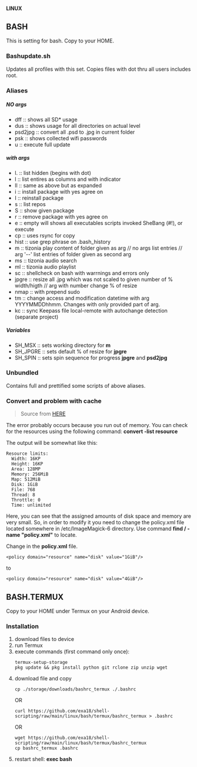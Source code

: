 #### LINUX
## BASH

This is setting for bash. Copy to your HOME.

### Bashupdate.sh

Updates all profiles with this set. Copies files with dot thru all users includes root.

### Aliases

##### NO args

- dff :: shows all SD* usage
- dus :: shows usage for all directories on actual level
- psd2jpg :: convert all .psd to .jpg in current folder
- psk :: shows collected wifi passwords
- u :: execute full update

##### with args

- l. :: list hidden (begins with dot)
- l :: list entires as columns and with indicator
- ll :: same as above but as expanded
- i :: install package with yes agree on
- I :: reinstall package
- s :: list repos
- S :: show given package
- r :: remove package with yes agree on
- e :: empty will shows all executables scripts invoked SheBang (#!), or execute
- cp :: uses rsync for copy
- hist :: use grep phrase on .bash_history
- m :: tizonia play content of folder given as arg // no args list entries // arg '--' list entries of folder given as second arg
- ms :: tizonia audio search
- ml :: tizonia audio playlist
- sc :: shellcheck on bash with warrnings and errors only
- jpgre :: resize all .jpg which was not scaled to given number of % width/higth // arg with number change % of resize
- nmap :: with prepend sudo
- tm :: change access and modification datetime with arg YYYYMMDDhhmm. Changes with only provided part of arg.
- kc :: sync Keepass file local-remote with autochange detection (separate project)

##### Variables

- SH_MSX :: sets working directory for **m**
- SH_JPGRE :: sets default % of resize for **jpgre**
- SH_SPIN :: sets spin sequence for progress **jpgre** and **psd2jpg**

### Unbundled

Contains full and prettified some scripts of above aliases.


### Convert and problem with cache
> Source from [HERE](https://stackoverflow.com/questions/31407010/cache-resources-exhausted-imagemagick#62512452)

The error probably occurs because you run out of memory. You can check for the resources using the following command:
**convert -list resource**

The output will be somewhat like this:
```
Resource limits:
  Width: 16KP   
  Height: 16KP   
  Area: 128MP   
  Memory: 256MiB   
  Map: 512MiB   
  Disk: 1GiB   
  File: 768   
  Thread: 8   
  Throttle: 0   
  Time: unlimited
```
Here, you can see that the assigned amounts of disk space and memory are very small. So, in order to modify it you need to change the policy.xml file located somewhere in /etc/ImageMagick-6 directory. Use command **find / -name "policy.xml"** to locate.

Change in the **policy.xml** file.
```
<policy domain="resource" name="disk" value="1GiB"/>
```
to
```
<policy domain="resource" name="disk" value="4GiB"/>
```

## BASH.TERMUX

Copy to your HOME under Termux on your Android device.

### Installation

1. download files to device
2. run Termux
3. execute commands (first command only once):
    ```
    termux-setup-storage
    pkg update && pkg install python git rclone zip unzip wget
    ```
4. download file and copy
    ```
    cp ./storage/downloads/bashrc_termux ./.bashrc
    ```
    OR
    ```
    curl https://github.com/exa18/shell-scripting/raw/main/linux/bash/termux/bashrc_termux > .bashrc
    ```
    OR
    ```
    wget https://github.com/exa18/shell-scripting/raw/main/linux/bash/termux/bashrc_termux
    cp bashrc_termux .bashrc
    ``` 
5. restart shell: **exec bash**
